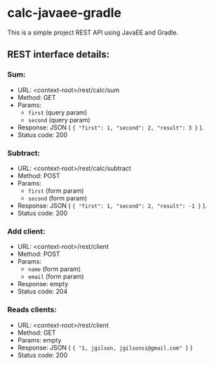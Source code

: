 # calc-javaee-gradle
This is a simple project REST API using JavaEE and Gradle. 

## REST interface details:

### Sum:

* URL: \<context-root\>/rest/calc/sum
* Method: GET
* Params:
  * `first` (query param)
  * `second` (query param)
* Response: JSON ( `{ "first": 1, "second": 2, "result": 3 }` ).
* Status code: 200


### Subtract:

* URL: \<context-root\>/rest/calc/subtract
* Method: POST
* Params:
  * `first` (form param)
  * `second` (form param)
* Response: JSON ( `{ "first": 1, "second": 2, "result": -1 }` ).
* Status code: 200


### Add client:

* URL: \<context-root\>/rest/client
* Method: POST
* Params:
  * `name` (form param)
  * `email` (form param)
* Response: empty
* Status code: 204


### Reads clients:

* URL: \<context-root\>/rest/client
* Method: GET
* Params: empty
* Response: JSON ( `{ "1, jgilson, jgilsonsi@gmail.com" }` )
* Status code: 200

